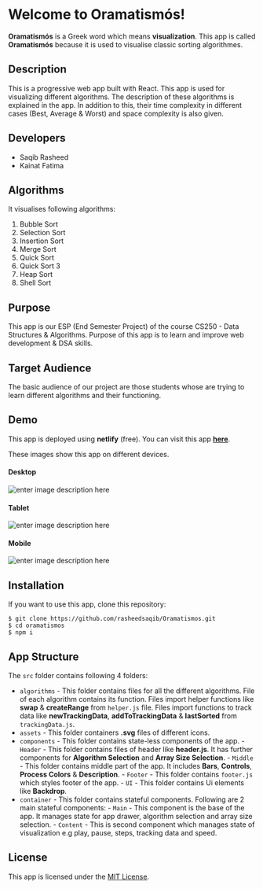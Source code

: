 # Welcome to Oramatismós!

**Oramatismós** is a Greek word which means **visualization**. This app is called **Oramatismós** because it is used to visualise classic sorting algorithmes.

## Description
This is a progressive web app built with React. This app is used for visualizing different algorithms. The description of these algorithms is explained in the app. In addition to this, their time complexity in different cases (Best, Average & Worst) and space complexity is also given.
## Developers

 - Saqib Rasheed
 - Kainat Fatima

## Algorithms
It visualises following algorithms:

 1. Bubble Sort
 2. Selection Sort
 3. Insertion Sort
 4. Merge Sort
 5. Quick Sort
 6. Quick Sort 3
 7. Heap Sort
 8. Shell Sort

## Purpose

This app is our ESP (End Semester Project) of the course CS250 - Data Structures & Algorithms. Purpose of this app is to learn and improve web development & DSA skills.

## Target Audience

The basic audience of our project are those students whose are trying to learn different algorithms and their functioning.

## Demo
This app is deployed using **netlify** (free). You can visit this app [**here**](https://oramatismos.netlify.app/).

These images show this app on different devices.
#### Desktop
![enter image description here](https://1.bp.blogspot.com/-MlL-xYSOm_4/X_8ys7SK9DI/AAAAAAAAAx0/ptp-fmFetQMdqPZZzIm5dUwjVAW5wLqlQCLcBGAsYHQ/s320/oramatismos.netlify.app+%25280%2529.jpg)
#### Tablet
![enter image description here](https://1.bp.blogspot.com/--CcmmPuAeK0/X_8ysx1ie7I/AAAAAAAAAx4/i_sEhHq6N_A--fiypvQa-pw80-nyFVp3wCLcBGAsYHQ/s320/oramatismos.netlify.app+%25281%2529.jpg)
#### Mobile
![enter image description here](https://1.bp.blogspot.com/-w7N1uTSPVdA/X_8ys3opLOI/AAAAAAAAAxw/jaSWq5IFGRcX7OWapa7ZeX7m95x6viHbwCLcBGAsYHQ/s320/oramatismos.netlify.app+%25282%2529.jpg)

## Installation

If you want to use this app, clone this repository:
```
$ git clone https://github.com/rasheedsaqib/Oramatismos.git
$ cd oramatismos
$ npm i
```
## App Structure
The `src` folder contains following 4 folders:

 - `algorithms` - This folder contains files for all the different algorithms. File of each algorithm contains its function. Files import helper functions like **swap** & **createRange** from `helper.js` file. Files import functions to track data like **newTrackingData**, **addToTrackingData** & **lastSorted** from `trackingData.js`.
 - `assets`  - This folder containers **.svg** files of different icons.
 - `components` - This folder contains state-less components of the app. 
			- `Header` - This folder contains files of header like **header.js**. It has further components for **Algorithm Selection** and **Array Size Selection**.
			- `Middle` - This folder contains middle part of the app. It includes **Bars**, **Controls**, **Process Colors** & **Description**.
			- `Footer` - This folder contains `footer.js` which styles footer of the app.
			- `UI` - This folder contains Ui elements like **Backdrop**.
- `container` - This folder contains stateful components. Following are 2 main stateful components:
			- `Main` - This component is the base of the app. It manages state for app drawer, algorithm selection and array size selection. 
			- `Content` - This is second component which manages state of visualization e.g play, pause, steps, tracking data and speed.

## License
This app is licensed under the [MIT License](https://choosealicense.com/licenses/mit/).